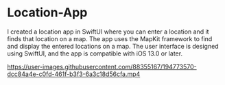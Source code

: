 # Location-App

I created a location app in SwiftUI where you can enter a location and it finds that location on a map. The app uses the MapKit framework to find and display the entered locations on a map. The user interface is designed using SwiftUI, and the app is compatible with iOS 13.0 or later.



https://user-images.githubusercontent.com/88355167/194773570-dcc84a4e-c0fd-461f-b3f3-6a3c18d56cfa.mp4

